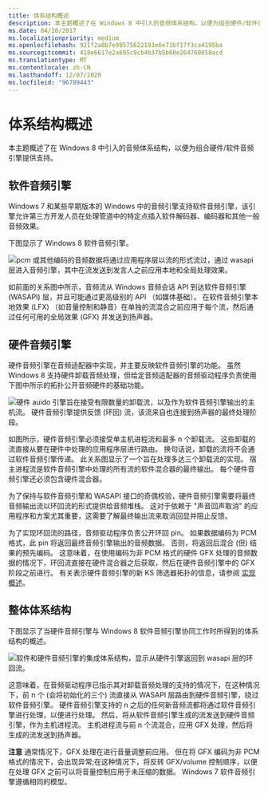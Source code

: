 ```yaml
---
title: 体系结构概述
description: 本主题概述了在 Windows 8 中引入的音频体系结构，以便为组合硬件/软件音频引擎提供支持。
ms.date: 04/20/2017
ms.localizationpriority: medium
ms.openlocfilehash: 921f2a8b7e99575622193e6e71bf17f3ca4195ba
ms.sourcegitcommit: 418e6617e2a695c9cb4b37b5b60e264760858acd
ms.translationtype: MT
ms.contentlocale: zh-CN
ms.lasthandoff: 12/07/2020
ms.locfileid: "96789443"
---
```

# <a name="architectural-overview"></a>体系结构概述


本主题概述了在 Windows 8 中引入的音频体系结构，以便为组合硬件/软件音频引擎提供支持。

## <a name="span-idthe_software_audio_enginespanspan-idthe_software_audio_enginespanspan-idthe_software_audio_enginespanthe-software-audio-engine"></a><span id="The_software_audio_engine"></span><span id="the_software_audio_engine"></span><span id="THE_SOFTWARE_AUDIO_ENGINE"></span>软件音频引擎


Windows 7 和某些早期版本的 Windows 中的音频引擎支持软件音频引擎，该引擎允许第三方开发人员在处理管道中的特定点插入软件解码器、编码器和其他一般音频效果。

下图显示了 Windows 8 软件音频引擎。

![pcm 或其他编码的音频数据将通过应用程序层以流的形式流过，通过 wasapi 层进入音频引擎，其中在流发送到发言人之前应用本地和全局处理效果。](images/audio-engine1.png)

如前面的关系图中所示，音频流从 Windows 音频会话 API 到达软件音频引擎 (WASAPI) 层，并且可能通过更高级别的 API （如媒体基础）。 在软件音频引擎本地效果 (LFX) （如音量控制和静音）在单独的流混合之前应用于每个流，然后通过任何可用的全局效果 (GFX) 并发送到扬声器。

## <a name="span-idthe_hardware_audio_enginespanspan-idthe_hardware_audio_enginespanspan-idthe_hardware_audio_enginespanthe-hardware-audio-engine"></a><span id="The_hardware_audio_engine"></span><span id="the_hardware_audio_engine"></span><span id="THE_HARDWARE_AUDIO_ENGINE"></span>硬件音频引擎


硬件音频引擎在音频适配器中实现，并主要反映软件音频引擎的功能。 虽然 Windows 8 支持硬件卸载音频处理，但给定音频适配器的音频驱动程序负责使用下图中所示的拓扑公开音频硬件的基础功能。

![硬件 auido 引擎旨在接受有限数量的卸载流，以及作为软件音频引擎输出的主机流。 硬件音频引擎提供反馈 (环回) 流，该流来自也连接到扬声器的最终处理阶段。](images/audio-engine3.png)

如图所示，硬件音频引擎必须接受单主机进程流和最多 n 个卸载流。 这些卸载的流直接从要在硬件中处理的应用程序层进行路由。 换句话说，卸载的流将不会通过软件音频引擎传递。 此关系图显示了一个旨在处理多达三个卸载流的实现。 宿主进程流是软件音频引擎中处理的所有流的软件混合器的最终输出。 每个硬件音频引擎还必须包含硬件混合器。

为了保持与软件音频引擎和 WASAPI 接口的奇偶校验，硬件音频引擎需要将最终音频输出流以环回流的形式提供给音频堆栈。 这对于依赖于 "声音回声取消" 的应用程序和方案尤其重要，这需要了解最终输出流来取消回显并阻止反馈。

为了实现环回流的路径，音频驱动程序负责公开环回 pin。 如果数据编码为 PCM 格式，此 pin 将返回最终音频引擎输出的音频数据。 否则，将返回后混合 (但) 结果的预先编码。 这意味着，在使用编码为非 PCM 格式的硬件 GFX 处理的音频数据的情况下，环回流直接在硬件混合器之后获取，然后在硬件音频引擎中的 GFX 阶段之前进行。 有关表示硬件音频引擎的新 KS 筛选器拓扑的信息，请参阅 [实现概述](implementation-overview.md)。

## <a name="span-idthe_overall_architecturespanspan-idthe_overall_architecturespanspan-idthe_overall_architecturespanthe-overall-architecture"></a><span id="The_overall_architecture"></span><span id="the_overall_architecture"></span><span id="THE_OVERALL_ARCHITECTURE"></span>整体体系结构


下图显示了当硬件音频引擎与 Windows 8 软件音频引擎协同工作时所得到的体系结构的概述。

![软件和硬件音频引擎的集成体系结构，显示从硬件引擎返回到 wasapi 层的环回流。](images/audio-engine2.png)

这意味着，在音频驱动程序已指示其对卸载音频处理的支持的情况下，在这种情况下，前 n 个 (会将初始化的三个) 流直接从 WASAPI 层路由到硬件音频引擎，绕过软件音频引擎。 硬件音频引擎支持的 n 之后的任何新音频流都将通过软件音频引擎进行处理，以便进行处理。 然后，将从软件音频引擎生成的流发送到硬件音频引擎，作为主机进程流。 主机进程流与前 n 个流混合，应用 GFX 处理，然后将生成的流发送到扬声器。

**注意**  通常情况下，GFX 处理在进行音量调整前应用。 但在将 GFX 编码为非 PCM 格式的情况下，会出现异常;在这种情况下，将反转 GFX/volume 控制顺序，以便在处理 GFX 之前可以将音量控制应用于未压缩的数据。 Windows 7 软件音频引擎遵循相同的模型。

 

 

 




